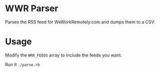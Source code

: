 # WWR Parser

Parses the RSS feed for WeWorkRemotely.com and dumps them to a CSV.

# Usage

Modify the `WRR_FEEDS` array to include the feeds you want.

Run it `./parse.rb`